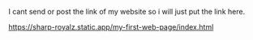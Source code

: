  I cant send or post the link of my website so i will just put the link here.

https://sharp-royalz.static.app/my-first-web-page/index.html
